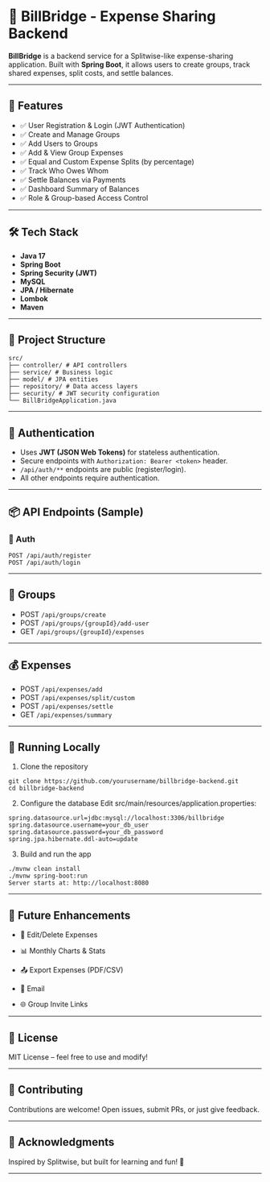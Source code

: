 # 💸 BillBridge - Expense Sharing Backend

**BillBridge** is a backend service for a Splitwise-like expense-sharing application. Built with **Spring Boot**, it allows users to create groups, track shared expenses, split costs, and settle balances.

---

## 🚀 Features

- ✅ User Registration & Login (JWT Authentication)
- ✅ Create and Manage Groups
- ✅ Add Users to Groups
- ✅ Add & View Group Expenses
- ✅ Equal and Custom Expense Splits (by percentage)
- ✅ Track Who Owes Whom
- ✅ Settle Balances via Payments
- ✅ Dashboard Summary of Balances
- ✅ Role & Group-based Access Control

---

## 🛠️ Tech Stack

- **Java 17**
- **Spring Boot**
- **Spring Security (JWT)**
- **MySQL**
- **JPA / Hibernate**
- **Lombok**
- **Maven**

---

## 📂 Project Structure

```
src/
├── controller/ # API controllers
├── service/ # Business logic
├── model/ # JPA entities
├── repository/ # Data access layers
├── security/ # JWT security configuration
└── BillBridgeApplication.java
```

---

## 🔐 Authentication

- Uses **JWT (JSON Web Tokens)** for stateless authentication.
- Secure endpoints with `Authorization: Bearer <token>` header.
- `/api/auth/**` endpoints are public (register/login).
- All other endpoints require authentication.

---

## 📦 API Endpoints (Sample)

### 🔐 Auth
```
POST /api/auth/register
POST /api/auth/login
```

---

## 👥 Groups

- POST   `/api/groups/create`
- POST   `/api/groups/{groupId}/add-user`
- GET    `/api/groups/{groupId}/expenses`

---

## 💰 Expenses

- POST   `/api/expenses/add`
- POST   `/api/expenses/split/custom`
- POST   `/api/expenses/settle`
- GET    `/api/expenses/summary`

---

## 🧪 Running Locally

1. Clone the repository

```
git clone https://github.com/yourusername/billbridge-backend.git
cd billbridge-backend
```

2. Configure the database
Edit src/main/resources/application.properties:

```
spring.datasource.url=jdbc:mysql://localhost:3306/billbridge
spring.datasource.username=your_db_user
spring.datasource.password=your_db_password
spring.jpa.hibernate.ddl-auto=update
```

3. Build and run the app
```
./mvnw clean install
./mvnw spring-boot:run
Server starts at: http://localhost:8080
```
---

## 📌 Future Enhancements

- 🔄 Edit/Delete Expenses

- 📊 Monthly Charts & Stats

- 📤 Export Expenses (PDF/CSV)

- 📧 Email 

- 🌐 Group Invite Links

---

## 📃 License
MIT License – feel free to use and modify!

---

## 🤝 Contributing

Contributions are welcome! Open issues, submit PRs, or just give feedback.

---

## 🙌 Acknowledgments

Inspired by Splitwise, but built for learning and fun! 🎉

---

